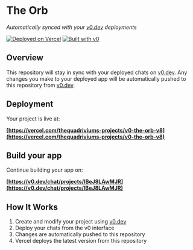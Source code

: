# The Orb

*Automatically synced with your [v0.dev](https://v0.dev) deployments*

[![Deployed on Vercel](https://img.shields.io/badge/Deployed%20on-Vercel-black?style=for-the-badge&logo=vercel)](https://vercel.com/thequadriviums-projects/v0-the-orb-v8)
[![Built with v0](https://img.shields.io/badge/Built%20with-v0.dev-black?style=for-the-badge)](https://v0.dev/chat/projects/IBeJ8LAwMJR)

## Overview

This repository will stay in sync with your deployed chats on [v0.dev](https://v0.dev).
Any changes you make to your deployed app will be automatically pushed to this repository from [v0.dev](https://v0.dev).

## Deployment

Your project is live at:

**[https://vercel.com/thequadriviums-projects/v0-the-orb-v8](https://vercel.com/thequadriviums-projects/v0-the-orb-v8)**

## Build your app

Continue building your app on:

**[https://v0.dev/chat/projects/IBeJ8LAwMJR](https://v0.dev/chat/projects/IBeJ8LAwMJR)**

## How It Works

1. Create and modify your project using [v0.dev](https://v0.dev)
2. Deploy your chats from the v0 interface
3. Changes are automatically pushed to this repository
4. Vercel deploys the latest version from this repository